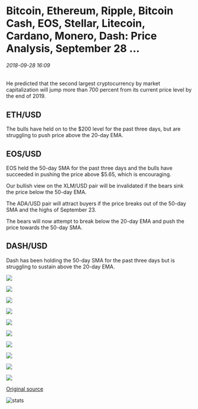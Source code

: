 # Bitcoin, Ethereum, Ripple, Bitcoin Cash, EOS, Stellar, Litecoin, Cardano, Monero, Dash: Price Analysis, September 28 ...

###### 2018-09-28 16:09

He predicted that the second largest cryptocurrency by market capitalization will jump more than 700 percent from its current price level by the end of 2019.

## ETH/USD

The bulls have held on to the $200 level for the past three days, but are struggling to push price above the 20-day EMA.

## EOS/USD

EOS held the 50-day SMA for the past three days and the bulls have succeeded in pushing the price above $5.65, which is encouraging.

Our bullish view on the XLM/USD pair will be invalidated if the bears sink the price below the 50-day EMA.

The ADA/USD pair will attract buyers if the price breaks out of the 50-day SMA and the highs of September 23.

The bears will now attempt to break below the 20-day EMA and push the price towards the 50-day SMA.

## DASH/USD

Dash has been holding the 50-day SMA for the past three days but is struggling to sustain above the 20-day EMA.

![](https://s3.cointelegraph.com/storage/uploads/view/db782f3d133f1c77fd177b0334de5923.png)

![](https://s3.cointelegraph.com/storage/uploads/view/b9d446289fe5102b694d813c72acb04d.png)

![](https://s3.cointelegraph.com/storage/uploads/view/2195b9dbd2558fbd7d96926437eb1e75.png)

![](https://s3.cointelegraph.com/storage/uploads/view/1d9c084e7c168b132fba2dc82dd92cf5.png)

![](https://s3.cointelegraph.com/storage/uploads/view/1f1e8266a7e8eab53c69067e2ab8b9a8.png)

![](https://s3.cointelegraph.com/storage/uploads/view/122f5c167f644a52f0ba4cae2b3d1ab4.png)

![](https://s3.cointelegraph.com/storage/uploads/view/506d4f9172ea9888d3f7c9df3681b98c.png)

![](https://s3.cointelegraph.com/storage/uploads/view/60a564a588305e12ea395056308f3774.png)

![](https://s3.cointelegraph.com/storage/uploads/view/deccfd05a6a6713fe83db13e0485d1ce.png)

![](https://s3.cointelegraph.com/storage/uploads/view/a0a5c6cafbcb94b54b35f910a088e1c0.png)

[Original source](https://cointelegraph.com/news/bitcoin-ethereum-ripple-bitcoin-cash-eos-stellar-litecoin-cardano-monero-dash-price-analysis-september-28)

![stats](https://c.statcounter.com/11760860/0/a89fa40b/1/ "stats")